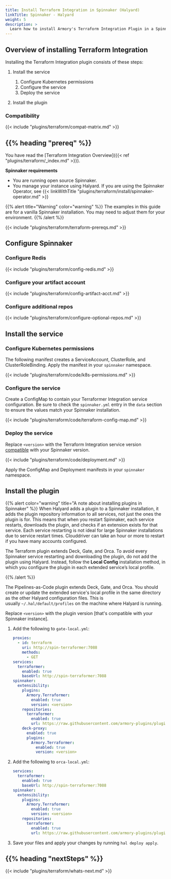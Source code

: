 ```yaml
---
title: Install Terraform Integration in Spinnaker (Halyard)
linkTitle: Spinnaker - Halyard
weight: 5
description: >
  Learn how to install Armory's Terraform Integration Plugin in a Spinnaker instance managed by Halyard. Terraform Integration enables your app developers to provision infrastructure using Terraform as part of their delivery pipelines.
---
```


## Overview of installing Terraform Integration

Installing the Terraform Integration plugin consists of these steps:

1. Install the service

   1. Configure Kubernetes permissions
   1. Configure the service
   1. Deploy the service
1. Install the plugin

### Compatibility

{{< include "plugins/terraform/compat-matrix.md" >}}

## {{% heading "prereq" %}}

You have read the [Terraform Integration Overview]({{< ref "plugins/terraform/_index.md" >}}).

**Spinnaker requirements**

* You are running open source Spinnaker.
* You manage your instance using Halyard. If you are using the Spinnaker Operator, see {{< linkWithTitle "plugins/terraform/install/spinnaker-operator.md" >}}

{{% alert title="Warning" color="warning" %}}
The examples in this guide are for a vanilla Spinnaker installation. You may need to adjust them for your environment.
{{% /alert %}}

{{< include "plugins/terraform/terraform-prereqs.md" >}}

## Configure Spinnaker

### Configure Redis

{{< include "plugins/terraform/config-redis.md" >}}

### Configure your artifact account

{{< include "plugins/terraform/config-artifact-acct.md" >}}

### Configure additional repos

{{< include "plugins/terraform/configure-optional-repos.md" >}}

## Install the service

### Configure Kubernetes permissions

The following manifest creates a ServiceAccount, ClusterRole, and ClusterRoleBinding. Apply the manifest in your `spinnaker` namespace.

{{< include "plugins/terraform/code/k8s-permissions.md" >}}

### Configure the service

Create a ConfigMap to contain your Terraformer Integration service configuration. Be sure to check the `spinnaker.yml` entry in the `data` section to ensure the values match your Spinnaker installation.

{{< include "plugins/terraform/code/terraform-config-map.md" >}}

### Deploy the service

Replace `<version>` with the Terraform Integration service version [compatible](#compatibility) with your Spinnaker version. 

{{< include "plugins/terraform/code/deployment.md" >}}

Apply the ConfigMap and Deployment manifests in your `spinnaker` namespace.

## Install the plugin

{{% alert color="warning" title="A note about installing plugins in Spinnaker" %}}
When Halyard adds a plugin to a Spinnaker installation, it adds the plugin repository information to all services, not just the ones the plugin is for. This means that when you restart Spinnaker, each service restarts, downloads the plugin, and checks if an extension exists for that service. Each service restarting is not ideal for large Spinnaker installations due to service restart times. Clouddriver can take an hour or more to restart if you have many accounts configured.

The Terraform plugin extends Deck, Gate, and Orca. To avoid every Spinnaker service restarting and downloading the plugin, do not add the plugin using Halyard. Instead, follow the **Local Config** installation method, in which you configure the plugin in each extended service’s local profile.

{{% /alert %}}

The Pipelines-as-Code plugin extends Deck, Gate, and Orca. You should create or update the extended service's local profile in the same directory as the other Halyard configuration files. This is usually `~/.hal/default/profiles` on the machine where Halyard is running.

Replace `<version>` with the plugin version [that's compatible with your Spinnaker instance].

1. Add the following to `gate-local.yml`:

   ```yaml
   proxies:
     - id: terraform
       uri: http://spin-terraformer:7088
       methods:
         - GET
   services:
     terraformer:
       enabled: true
       baseUrl: http://spin-terraformer:7088
   spinnaker:
     extensibility:
       plugins:
         Armory.Terraformer:
           enabled: true
           version: <version>
       repositories:
         terraformer:
           enabled: true
           url: https://raw.githubusercontent.com/armory-plugins/pluginRepository/master/repositories.json
       deck-proxy:
         enabled: true
         plugins:
           Armory.Terraformer:
             enabled: true
             version: <version>
   ```

1. Add the following to `orca-local.yml`:

   ```yaml
   services:
     terraformer:
       enabled: true
       baseUrl: http://spin-terraformer:7088
   spinnaker:
     extensibility:
       plugins:
         Armory.Terraformer:
           enabled: true
           version: <version>
       repositories:
         terraformer:
           enabled: true
           url: https://raw.githubusercontent.com/armory-plugins/pluginRepository/master/repositories.json
   ```

1. Save your files and apply your changes by running `hal deploy apply`.

## {{% heading "nextSteps" %}}

{{< include "plugins/terraform/whats-next.md" >}}

